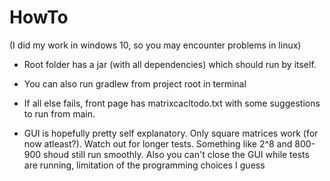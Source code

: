 # HowTo

(I did my work in windows 10, so you may encounter problems in linux)

- Root folder has a jar (with all dependencies) which should run by itself.

- You can also run gradlew from project root in terminal

- If all else fails, front page has matrixcacltodo.txt with some suggestions to run from main.

- GUI is hopefully pretty self explanatory. Only square matrices work (for now atleast?). Watch out for longer tests. Something
like 2^8 and 800-900 shoud still run smoothly. Also you can't close the GUI while tests are running, limitation of the programming
choices I guess
